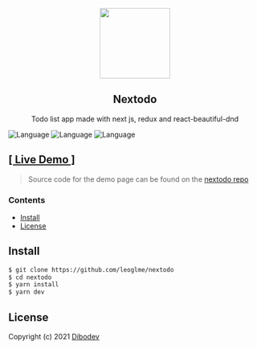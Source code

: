 <p align="center">
<img width="140" src="https://dibodev-files.s3.eu-west-3.amazonaws.com/todo-logo-lg-white.png">
</p>

<h2 align="center">Nextodo</h2>

<p align="center">
 Todo list app made with next js, redux and react-beautiful-dnd 
</p>

![Language](https://img.shields.io/badge/language-react-blue.svg?style=flat)
![Language](https://img.shields.io/badge/language-nextjs-white.svg?style=flat)
![Language](https://img.shields.io/badge/language-redux-purple.svg?style=flat)


## [[ Live Demo ]](https://nextodo.vercel.app)

> Source code for the demo page can be found on the [nextodo repo](https://github.com/leoglme/nextodo)

### Contents

- [Install](#install)
- [License](#license)

## Install

```sh
$ git clone https://github.com/leoglme/nextodo
$ cd nextodo
$ yarn install
$ yarn dev
```

## License

Copyright (c) 2021 [Dibodev](https://github.com/leoglme)
